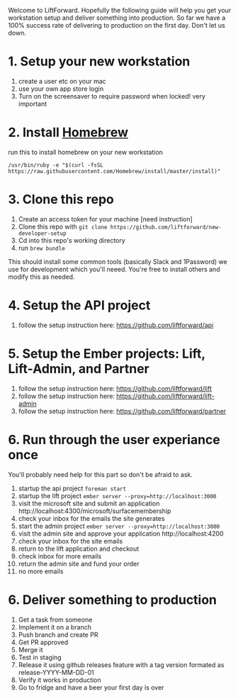 Welcome to LiftForward. Hopefully the following guide will help you get your workstation setup and deliver something into production. So far we have a 100% success rate of delivering to production on the first day. Don't let us down.

# 1. Setup your new workstation

 1. create a user etc on your mac
 1. use your own app store login
 1. Turn on the screensaver to require password when locked! very important

# 2. Install [Homebrew](https://brew.sh/)

run this to install homebrew on your new workstation
```
/usr/bin/ruby -e "$(curl -fsSL https://raw.githubusercontent.com/Homebrew/install/master/install)"
```

# 3. Clone this repo
  1. Create an access token for your machine [need instruction]
  1. Clone this repo with `git clone https://github.com/liftforward/new-developer-setup`
  1. Cd into this repo's working directory
  1. run `brew bundle` 
  
This should install some common tools (basically Slack and 1Password) we use for development 
which you'll neeed. You're free to install others and modify this as needed.

# 4. Setup the API project
 1. follow the setup instruction here: https://github.com/liftforward/api
 
# 5. Setup the Ember projects: Lift, Lift-Admin, and Partner
 1. follow the setup instruction here: https://github.com/liftforward/lift
 1. follow the setup instruction here: https://github.com/liftforward/lift-admin
 1. follow the setup instruction here: https://github.com/liftforward/partner

# 6. Run through the user experiance once
You'll probably need help for this part so don't be afraid to ask.

 1. startup the api project `foreman start`
 1. startup the lift project `ember server --proxy=http://localhost:3000`
 1. visit the microsoft site and submit an application http://localhost:4300/microsoft/surfacemembership
 1. check your inbox for the emails the site generates
 1. start the admin project `ember server --proxy=http://localhost:3000`
 1. visit the admin site and approve your application http://localhost:4200
 1. check your inbox for the site emails
 1. return to the lift application and checkout
 1. check inbox for more emails
 1. return the admin site and fund your order
 1. no more emails 

# 6. Deliver something to production
 1. Get a task from someone
 2. Implement it on a branch
 3. Push branch and create PR
 4. Get PR approved
 5. Merge it
 6. Test in staging
 7. Release it using github releases feature with a tag version formated as release-YYYY-MM-DD-01
 8. Verify it works in production
 9. Go to fridge and have a beer your first day is over
